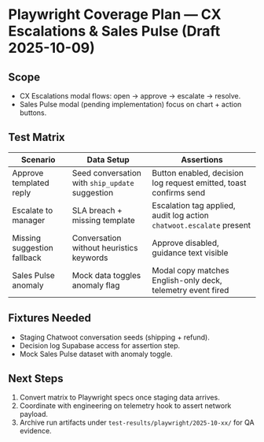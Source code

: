 # Playwright Coverage Plan — CX Escalations & Sales Pulse (Draft 2025-10-09)

## Scope

- CX Escalations modal flows: open → approve → escalate → resolve.
- Sales Pulse modal (pending implementation) focus on chart + action buttons.

## Test Matrix

| Scenario                    | Data Setup                                      | Assertions                                                           |
| --------------------------- | ----------------------------------------------- | -------------------------------------------------------------------- |
| Approve templated reply     | Seed conversation with `ship_update` suggestion | Button enabled, decision log request emitted, toast confirms send    |
| Escalate to manager         | SLA breach + missing template                   | Escalation tag applied, audit log action `chatwoot.escalate` present |
| Missing suggestion fallback | Conversation without heuristics keywords        | Approve disabled, guidance text visible                              |
| Sales Pulse anomaly         | Mock data toggles anomaly flag                  | Modal copy matches English-only deck, telemetry event fired          |

## Fixtures Needed

- Staging Chatwoot conversation seeds (shipping + refund).
- Decision log Supabase access for assertion step.
- Mock Sales Pulse dataset with anomaly toggle.

## Next Steps

1. Convert matrix to Playwright specs once staging data arrives.
2. Coordinate with engineering on telemetry hook to assert network payload.
3. Archive run artifacts under `test-results/playwright/2025-10-xx/` for QA evidence.

